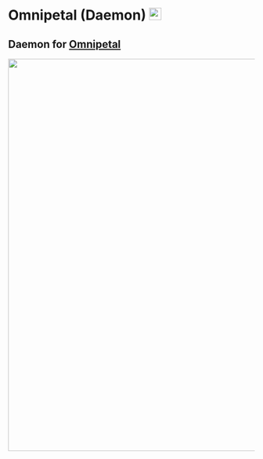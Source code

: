 # Omnipetal (Daemon) <img src="https://user-images.githubusercontent.com/68202118/162853416-0ca7c63b-0d6d-4d28-9c5c-3f165bb31811.png" width="25" height="25">
## Daemon for [Omnipetal](https://github.com/juaneth/Omnipetal)

<img src="https://user-images.githubusercontent.com/68202118/163295548-453fee68-0ef9-4483-bff4-75d16dda3776.png" width="800">
